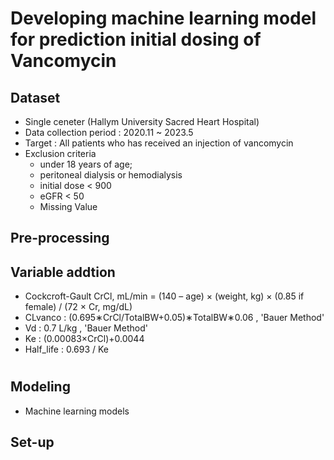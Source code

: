 # Developing machine learning model for prediction initial dosing of Vancomycin


## Dataset
- Single ceneter (Hallym University Sacred Heart Hospital)
- Data collection period : 2020.11 ~ 2023.5
- Target : All patients who has received an injection of vancomycin
- Exclusion criteria
  - under 18 years of age;
  - peritoneal dialysis or hemodialysis
  - initial dose < 900
  - eGFR < 50
  - Missing Value

## Pre-processing

## Variable addtion
- Cockcroft-Gault CrCl, mL/min = (140 – age) × (weight, kg) × (0.85 if female) / (72 × Cr, mg/dL)
- CLvanco : (0.695∗CrCl/TotalBW+0.05)∗TotalBW∗0.06 , 'Bauer Method'
- Vd :  0.7 L/kg , 'Bauer Method'
- Ke : (0.00083×CrCl)+0.0044
- Half_life : 0.693 / Ke

# 

## Modeling

- Machine learning models




## Set-up 
